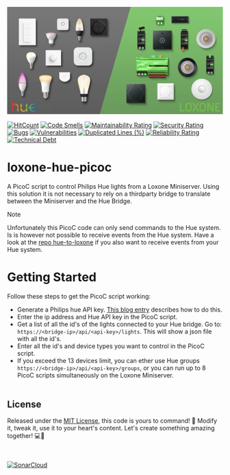 <p align="center">
  <img alt="logo" src="docs/main_banner.webp">
</p>

[![HitCount](https://hits.dwyl.com/marcelschreiner/loxone-hue-picoc.svg?style=flat)](http://hits.dwyl.com/marcelschreiner/loxone-hue-picoc)
[![Code Smells](https://sonarcloud.io/api/project_badges/measure?project=marcelschreiner_loxone-hue-picoc&metric=code_smells)](https://sonarcloud.io/summary/new_code?id=marcelschreiner_loxone-hue-picoc)
[![Maintainability Rating](https://sonarcloud.io/api/project_badges/measure?project=marcelschreiner_loxone-hue-picoc&metric=sqale_rating)](https://sonarcloud.io/summary/new_code?id=marcelschreiner_loxone-hue-picoc)
[![Security Rating](https://sonarcloud.io/api/project_badges/measure?project=marcelschreiner_loxone-hue-picoc&metric=security_rating)](https://sonarcloud.io/summary/new_code?id=marcelschreiner_loxone-hue-picoc)
[![Bugs](https://sonarcloud.io/api/project_badges/measure?project=marcelschreiner_loxone-hue-picoc&metric=bugs)](https://sonarcloud.io/summary/new_code?id=marcelschreiner_loxone-hue-picoc)
[![Vulnerabilities](https://sonarcloud.io/api/project_badges/measure?project=marcelschreiner_loxone-hue-picoc&metric=vulnerabilities)](https://sonarcloud.io/summary/new_code?id=marcelschreiner_loxone-hue-picoc)
[![Duplicated Lines (%)](https://sonarcloud.io/api/project_badges/measure?project=marcelschreiner_loxone-hue-picoc&metric=duplicated_lines_density)](https://sonarcloud.io/summary/new_code?id=marcelschreiner_loxone-hue-picoc)
[![Reliability Rating](https://sonarcloud.io/api/project_badges/measure?project=marcelschreiner_loxone-hue-picoc&metric=reliability_rating)](https://sonarcloud.io/summary/new_code?id=marcelschreiner_loxone-hue-picoc)
[![Technical Debt](https://sonarcloud.io/api/project_badges/measure?project=marcelschreiner_loxone-hue-picoc&metric=sqale_index)](https://sonarcloud.io/summary/new_code?id=marcelschreiner_loxone-hue-picoc)

# loxone-hue-picoc
A PicoC script to control Philips Hue lights from a Loxone Miniserver. Using this solution it is not necessary to rely on a thirdparty bridge to translate between the Miniserver and the Hue Bridge.

> [!NOTE]
> Unfortunately this PicoC code can only send commands to the Hue system. Is is however not possible to receive events from the Hue system. Have a look at the [repo hue-to-loxone](https://github.com/marcelschreiner/hue-to-loxone) if you also want to receive events from your Hue system.

# Getting Started
Follow these steps to get the PicoC script working:
- Generate a Philips hue API key. [This blog entry](https://www.sitebase.be/generate-phillips-hue-api-token/) describes how to do this.
- Enter the ip address and Hue API key in the PicoC script.
- Get a list of all the id's of the lights connected to your Hue bridge. Go to:
`https://<bridge-ip>/api/<api-key>/lights`. This will show a json file with all the id's.
- Enter all the id's and device types you want to control in the PicoC script.
- If you exceed the 13 devices limit, you can ether use Hue groups `https://<bridge-ip>/api/<api-key>/groups`, or you can run up to 8 PicoC scripts simultaneously on the Loxone Miniserver.
<br/><br/>

## License
Released under the [MIT License](LICENSE.md), this code is yours to command! 🚀 Modify it, tweak it, use it to your heart's content. Let's create something amazing together! 💻🌟

<br/>

[![SonarCloud](https://sonarcloud.io/images/project_badges/sonarcloud-black.svg)](https://sonarcloud.io/summary/new_code?id=marcelschreiner_loxone-hue-picoc)
